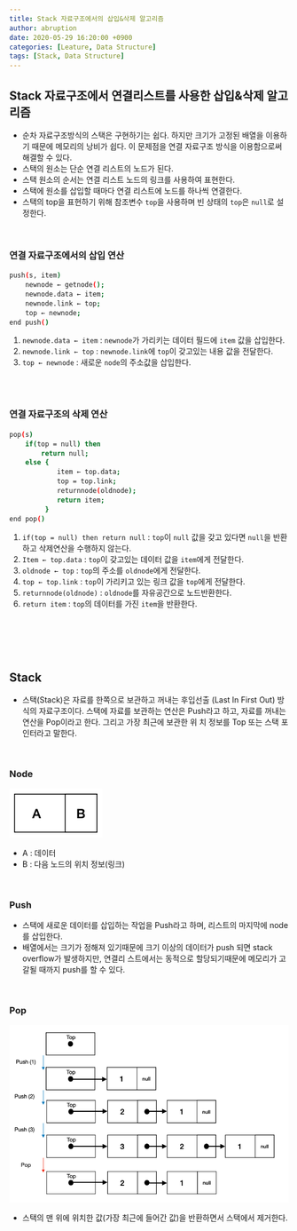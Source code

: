 ```yaml
---
title: Stack 자료구조에서의 삽입&삭제 알고리즘
author: abruption
date: 2020-05-29 16:20:00 +0900
categories: [Leature, Data Structure]
tags: [Stack, Data Structure]
---
```


## Stack 자료구조에서 연결리스트를 사용한 삽입&삭제 알고리즘
- 순차 자료구조방식의 스택은 구현하기는 쉽다. 하지만 크기가 고정된 배열을 이용하기 때문에 메모리의 낭비가 쉽다. 이 문제점을 연결 자료구조 방식을 이용함으로써 해결할 수 있다.
- 스택의 원소는 단순 연결 리스트의 노드가 된다.
- 스택 원소의 순서는 연결 리스트 노드의 링크를 사용하여 표현한다.
- 스택에 원소를 삽입할 때마다 연결 리스트에 노드를 하나씩 연결한다.
- 스택의 top을 표현하기 위해 참조변수 `top`을 사용하며 빈 상태의 `top`은 `null`로 설정한다.

<br/>

### 연결 자료구조에서의 삽입 연산
~~~bash
push(s, item)
	newnode ← getnode();
	newnode.data ← item;
	newnode.link ← top;
	top ← newnode;
end push()
~~~

1. `newnode.data ← item` : `newnode`가 가리키는 데이터 필드에 `item` 값을 삽입한다.
2. `newnode.link ← top` : `newnode.link`에 `top`이 갖고있는 내용 값을 전달한다.
3. `top ← newnode` : 새로운 `node`의 주소값을 삽입한다.

<br/><br/>

### 연결 자료구조의 삭제 연산
~~~bash
pop(s)
	if(top = null) then
		return null;
	else {
			item ← top.data;
			top = top.link;
			returnnode(oldnode);
			return item;
		 }
end pop()
~~~

1. `if(top = null) then return null` : `top`이 `null` 값을 갖고 있다면 `null`을 반환하고 삭제연산을 수행하지 않는다.
2. `Item ← top.data` : `top`이 갖고있는 데이터 값을 `item`에게 전달한다.
3. `oldnode ← top` : `top`의 주소를 `oldnode`에게 전달한다.
4. `top ← top.link` : `top`이 가리키고 있는 링크 값을 `top`에게 전달한다.
5. `returnnode(oldnode)` : `oldnode`를 자유공간으로 노드반환한다.
6. `return item` : `top`의 데이터를 가진 `item`을 반환한다.

<br/><br/><br/><br/>

## Stack
- 스택(Stack)은 자료를 한쪽으로 보관하고 꺼내는 후입선출 (Last In First Out) 방식의 자료구조이다. 스택에 자료를 보관하는 연산은 Push라고 하고, 자료를 꺼내는 연산을 Pop이라고 한다. 그리고 가장 최근에 보관한 위 치 정보를 Top 또는 스택 포인터라고 말한다.

<br/>

### Node
![node](/assets/img/sample/node.png)
- A : 데이터
- B : 다음 노드의 위치 정보(링크)

<br/>

### Push
- 스택에 새로운 데이터를 삽입하는 작업을 Push라고 하며, 리스트의 마지막에 node를 삽입한다.
- 배열에서는 크기가 정해져 있기때문에 크기 이상의 데이터가 push 되면 stack overflow가 발생하지만, 연결리 스트에서는 동적으로 할당되기때문에 메모리가 고갈될 때까지 push를 할 수 있다.

<br/>

### Pop
![pop](/assets/img/sample/pop.png)
- 스택의 맨 위에 위치한 값(가장 최근에 들어간 값)을 반환하면서 스택에서 제거한다.